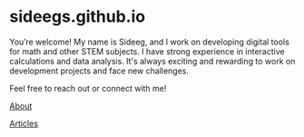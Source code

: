 # sideegs.github.io

You’re welcome!
My name is Sideeg, and I work on developing digital tools for math and other STEM subjects.
I have strong experience in interactive calculations and data analysis. It's always exciting and rewarding to work on development projects and face new challenges.

Feel free to reach out or connect with me!

[About](/about)

[Articles](/articles)
